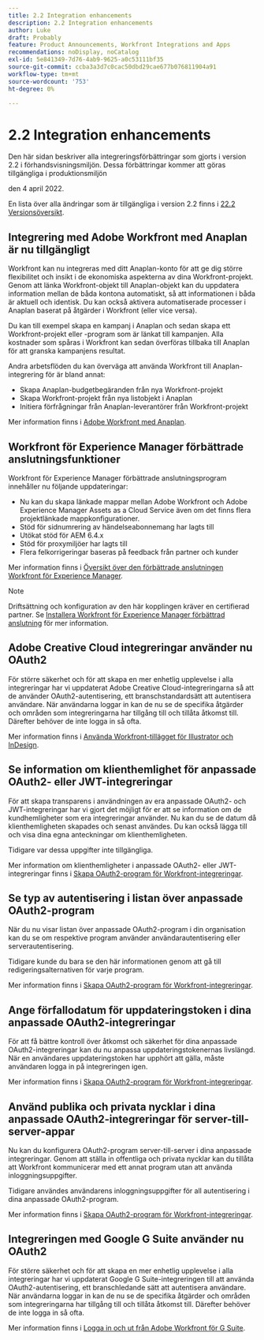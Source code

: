 ```yaml
---
title: 2.2 Integration enhancements
description: 2.2 Integration enhancements
author: Luke
draft: Probably
feature: Product Announcements, Workfront Integrations and Apps
recommendations: noDisplay, noCatalog
exl-id: 5e841349-7d76-4ab9-9625-a0c53111bf35
source-git-commit: ccba3a3d7c0cac50dbd29cae677b076811904a91
workflow-type: tm+mt
source-wordcount: '753'
ht-degree: 0%

---
```


# 2.2 Integration enhancements

Den här sidan beskriver alla integreringsförbättringar som gjorts i version 2.2 i förhandsvisningsmiljön. Dessa förbättringar kommer att göras tillgängliga i produktionsmiljön

<!--
<MadCap:conditionalText data-mc-conditions="QuicksilverOrClassic.Draft mode">
in January 2022
</MadCap:conditionalText>
-->

den 4 april 2022.

En lista över alla ändringar som är tillgängliga i version 2.2 finns i [22.2 Versionsöversikt](../../../product-announcements/product-releases/22.2-release-activity/22-2-release-overview.md).

## Integrering med Adobe Workfront med Anaplan är nu tillgängligt

Workfront kan nu integreras med ditt Anaplan-konto för att ge dig större flexibilitet och insikt i de ekonomiska aspekterna av dina Workfront-projekt. Genom att länka Workfront-objekt till Anaplan-objekt kan du uppdatera information mellan de båda kontona automatiskt, så att informationen i båda är aktuell och identisk. Du kan också aktivera automatiserade processer i Anaplan baserat på åtgärder i Workfront (eller vice versa).

Du kan till exempel skapa en kampanj i Anaplan och sedan skapa ett Workfront-projekt eller -program som är länkat till kampanjen. Alla kostnader som spåras i Workfront kan sedan överföras tillbaka till Anaplan för att granska kampanjens resultat.

Andra arbetsflöden du kan överväga att använda Workfront till Anaplan-integrering för är bland annat:

* Skapa Anaplan-budgetbegäranden från nya Workfront-projekt
* Skapa Workfront-projekt från nya listobjekt i Anaplan
* Initiera förfrågningar från Anaplan-leverantörer från Workfront-projekt

Mer information finns i [Adobe Workfront med Anaplan](../../../workfront-integrations-and-apps/adobe-workfront-with-anaplan/anaplan-integration.md).

## Workfront för Experience Manager förbättrade anslutningsfunktioner

Workfront för Experience Manager förbättrade anslutningsprogram innehåller nu följande uppdateringar:

* Nu kan du skapa länkade mappar mellan Adobe Workfront och Adobe Experience Manager Assets as a Cloud Service även om det finns flera projektlänkade mappkonfigurationer.
* Stöd för sidnumrering av händelseabonnemang har lagts till
* Utökat stöd för AEM 6.4.x
* Stöd för proxymiljöer har lagts till
* Flera felkorrigeringar baseras på feedback från partner och kunder

Mer information finns i [Översikt över den förbättrade anslutningen Workfront för Experience Manager](../../../documents/workfront-and-experience-manager-integrations/workfront-for-experience-manager-enhanced-connector/workfront-aem-enhanced-connector-overview.md).

>[!NOTE]
>
>Driftsättning och konfiguration av den här kopplingen kräver en certifierad partner. Se [Installera Workfront för Experience Manager förbättrad anslutning](https://experienceleague.adobe.com/docs/experience-manager-cloud-service/content/assets/integrations/workfront-connector-install.html?lang=en#) för mer information.

## Adobe Creative Cloud integreringar använder nu OAuth2

För större säkerhet och för att skapa en mer enhetlig upplevelse i alla integreringar har vi uppdaterat Adobe Creative Cloud-integreringarna så att de använder OAuth2-autentisering, ett branschstandardsätt att autentisera användare. När användarna loggar in kan de nu se de specifika åtgärder och områden som integreringarna har tillgång till och tillåta åtkomst till. Därefter behöver de inte logga in så ofta.

Mer information finns i [Använda Workfront-tillägget för Illustrator och InDesign](../../../documents/workfront-for-adobe-creative-cloud/use-wf-adobe-cc.md).

## Se information om klienthemlighet för anpassade OAuth2- eller JWT-integreringar

För att skapa transparens i användningen av era anpassade OAuth2- och JWT-integreringar har vi gjort det möjligt för er att se information om de kundhemligheter som era integreringar använder. Nu kan du se de datum då klienthemligheten skapades och senast användes. Du kan också lägga till och visa dina egna anteckningar om klienthemligheten.

Tidigare var dessa uppgifter inte tillgängliga.

Mer information om klienthemligheter i anpassade OAuth2- eller JWT-integreringar finns i [Skapa OAuth2-program för Workfront-integreringar](../../../administration-and-setup/configure-integrations/create-oauth-application.md).

## Se typ av autentisering i listan över anpassade OAuth2-program

När du nu visar listan över anpassade OAuth2-program i din organisation kan du se om respektive program använder användarautentisering eller serverautentisering.

Tidigare kunde du bara se den här informationen genom att gå till redigeringsalternativen för varje program.

Mer information finns i [Skapa OAuth2-program för Workfront-integreringar](../../../administration-and-setup/configure-integrations/create-oauth-application.md).

## Ange förfallodatum för uppdateringstoken i dina anpassade OAuth2-integreringar

För att få bättre kontroll över åtkomst och säkerhet för dina anpassade OAuth2-integreringar kan du nu anpassa uppdateringstokenernas livslängd. När en användares uppdateringstoken har upphört att gälla, måste användaren logga in på integreringen igen.

Mer information finns i [Skapa OAuth2-program för Workfront-integreringar](../../../administration-and-setup/configure-integrations/create-oauth-application.md).

## Använd publika och privata nycklar i dina anpassade OAuth2-integreringar för server-till-server-appar

Nu kan du konfigurera OAuth2-program server-till-server i dina anpassade integreringar. Genom att ställa in offentliga och privata nycklar kan du tillåta att Workfront kommunicerar med ett annat program utan att använda inloggningsuppgifter.

Tidigare användes användarens inloggningsuppgifter för all autentisering i dina anpassade OAuth2-program.

Mer information finns i [Skapa OAuth2-program för Workfront-integreringar](../../../administration-and-setup/configure-integrations/create-oauth-application.md).

## Integreringen med Google G Suite använder nu OAuth2

För större säkerhet och för att skapa en mer enhetlig upplevelse i alla integreringar har vi uppdaterat Google G Suite-integreringen till att använda OAuth2-autentisering, ett branschledande sätt att autentisera användare. När användarna loggar in kan de nu se de specifika åtgärder och områden som integreringarna har tillgång till och tillåta åtkomst till. Därefter behöver de inte logga in så ofta.

Mer information finns i [Logga in och ut från Adobe Workfront för G Suite](../../../workfront-integrations-and-apps/workfront-for-g-suite/log-in-and-out-wf-for-gsuite.md).
